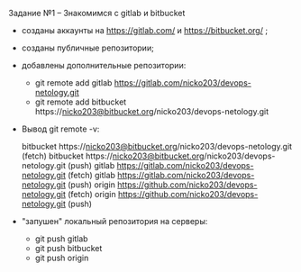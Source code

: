 Задание №1 – Знакомимся с gitlab и bitbucket

- созданы аккаунты на https://gitlab.com/  и https://bitbucket.org/ ;
- созданы публичные репозитории;
- добавлены дополнительные репозитории:
    - git remote add gitlab https://gitlab.com/nicko203/devops-netology.git
    - git remote add bitbucket https://nicko203@bitbucket.org/nicko203/devops-netology.git
- Вывод git remote -v:

    bitbucket	https://nicko203@bitbucket.org/nicko203/devops-netology.git (fetch)
    bitbucket	https://nicko203@bitbucket.org/nicko203/devops-netology.git (push)
    gitlab	https://gitlab.com/nicko203/devops-netology.git (fetch)
    gitlab	https://gitlab.com/nicko203/devops-netology.git (push)
    origin	https://github.com/nicko203/devops-netology.git (fetch)
    origin	https://github.com/nicko203/devops-netology.git (push)

- "запушен" локальный репозитория на серверы:
    - git push gitlab
    - git push bitbucket
    - git push origin


